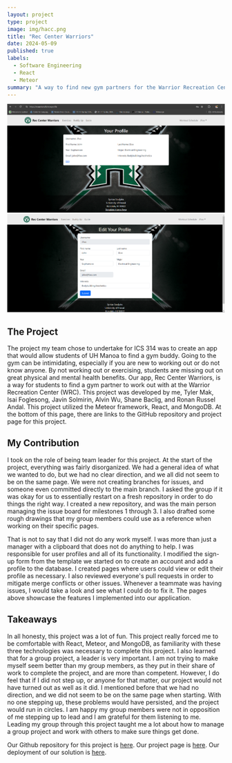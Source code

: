 ```yaml
---
layout: project
type: project
image: img/hacc.png
title: "Rec Center Warriors"
date: 2024-05-09
published: true
labels:
  - Software Engineering
  - React
  - Meteor
summary: "A way to find new gym partners for the Warrior Recreation Center at UH Manoa."
---
```


<div class="text-center p-4">
    <img width="600px" src="../img/rcwarriors2.png" class="img-thumbnail" alt="rcwarriors2">
    <img width="600px" src="../img/rcwarriors3.png" class="img-thumbnail" alt="rcwarriors3">
</div>

## The Project
The project my team chose to undertake for ICS 314 was to create an app that would allow students of UH Manoa to find a gym buddy. Going to the gym can be intimidating, especially if you are new to working out or do not know anyone. By not working out or exercising, students are missing out on great physical and mental health benefits. Our app, Rec Center Warriors, is a way for students to find a gym partner to work out with at the Warrior Recreation Center (WRC). This project was developed by me, Tyler Mak, Isai Foglesong, Javin Solmirin, Alvin Wu, Shane Baclig, and Ronan Russel Andal. This project utilized the Meteor framework, React, and MongoDB. At the bottom of this page, there are links to the GitHub repository and project page for this project.

## My Contribution
I took on the role of being team leader for this project. At the start of the project, everything was fairly disorganized. We had a general idea of what we wanted to do, but we had no clear direction, and we all did not seem to be on the same page. We were not creating branches for issues, and someone even committed directly to the main branch. I asked the group if it was okay for us to essentially restart on a fresh repository in order to do things the right way. I created a new repository, and was the main person managing the issue board for milestones 1 through 3. I also drafted some rough drawings that my group members could use as a reference when working on their specific pages. 

That is not to say that I did not do any work myself. I was more than just a manager with a clipboard that does not do anything to help. I was responsible for user profiles and all of its functionality. I modified the sign-up form from the template we started on to create an account and add a profile to the database. I created pages where users could view or edit their profile as necessary. I also reviewed everyone's pull requests in order to mitigate merge conflicts or other issues. Whenever a teammate was having issues, I would take a look and see what I could do to fix it. The pages above showcase the features I implemented into our application. 

## Takeaways
In all honesty, this project was a lot of fun. This project really forced me to be comfortable with React, Meteor, and MongoDB, as familiarity with these three technologies was necessary to complete this project. I also learned that for a group project, a leader is very important. I am not trying to make myself seem better than my group members, as they put in their share of work to complete the project, and are more than competent. However, I do feel that if I did not step up, or anyone for that matter, our project would not have turned out as well as it did. I mentioned before that we had no direction, and we did not seem to be on the same page when starting. With no one stepping up, these problems would have persisted, and the project would run in circles. I am happy my group members were not in opposition of me stepping up to lead and I am grateful for them listening to me. Leading my group through this project taught me a lot about how to manage a group project and work with others to make sure things get done. 

Our Github repository for this project is [here](https://github.com/Syntax-Souljahs/RecCenterWarriors).
Our project page is [here](https://syntax-souljahs.github.io/).
Our deployment of our solution is [here](https://rcwarriors.fit/).
